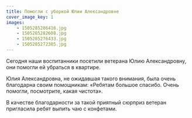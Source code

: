 ```yaml
---
title: Помогли с уборкой Юлии Александровне
cover_image_key: 1
images:
    - 1505285286416.jpg
    - 1505285282608.jpg
    - 1505285276433.jpg
    - 1505285272385.jpg
---
```


Сегодня наши воспитанники посетили ветерана Юлию Александровну, они помогли ей убраться в квартире.

Юлия Александровна, не ожидавшая такого внимания, была очень благодарна своим помощникам: «Ребятам большое спасибо. 
Очень помогли, посмотрите, какая чистота».

<!--more-->
В качестве благодарности за такой приятный сюрприз ветеран пригласила ребят выпить чаю с конфетами.
